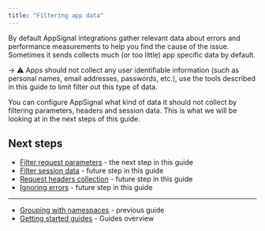 ```yaml
---
title: "Filtering app data"
---
```


By default AppSignal integrations gather relevant data about errors and performance measurements to help you find the cause of the issue. Sometimes it sends collects much (or too little) app specific data by default.

-> ⚠️ Apps should not collect any user identifiable information (such as personal names, email addresses, passwords, etc.), use the tools described in this guide to limit filter out this type of data.

You can configure AppSignal what kind of data it should not collect by filtering parameters, headers and session data. This is what we will be looking at in the next steps of this guide.

## Next steps

- [Filter request parameters](/guides/filter-data/filter-parameters.html) - the next step in this guide
- [Filter session data](/guides/filter-data/filter-session-data.html) - future step in this guide
- [Request headers collection](/guides/filter-data/filter-headers.html) - future step in this guide
- [Ignoring errors](/guides/filter-data/ignore-errors.html) - future step in this guide

---

- [Grouping with namespaces](/guides/namespaces.html) - previous guide
- [Getting started guides](/guides/) - Guides overview
